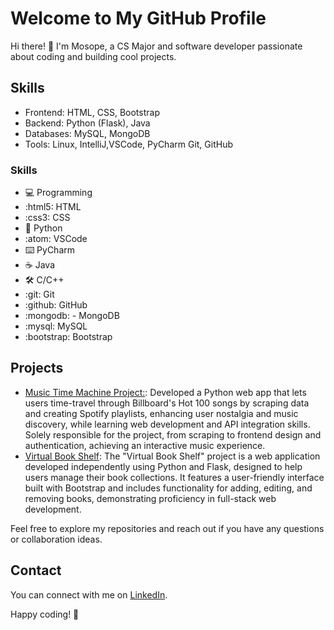 # Welcome to My GitHub Profile

Hi there! 👋 I'm Mosope, a CS Major and software developer passionate about coding and building cool projects.

## Skills

- Frontend: HTML, CSS, Bootstrap
- Backend: Python (Flask), Java
- Databases: MySQL, MongoDB
- Tools: Linux, IntelliJ,VSCode, PyCharm Git, GitHub

### Skills
- :computer: Programming
- :html5: HTML
- :css3: CSS
- :snake: Python
- :atom: VSCode
- :keyboard: PyCharm
- :coffee: Java
- :hammer_and_wrench: C/C++
- :git: Git
- :github: GitHub
- :mongodb: - MongoDB
- :mysql: MySQL
- :bootstrap: Bootstrap

## Projects

- [Music Time Machine Project:](https://github.com/MAdebawojo/Music-Time-Machine):  Developed a Python web app that lets users time-travel through Billboard's Hot 100 songs by scraping data and creating Spotify playlists, enhancing user nostalgia and music discovery, while learning web development and API integration skills. Solely responsible for the project, from scraping to frontend design and authentication, achieving an interactive music experience.
- [Virtual Book Shelf](https://github.com/MAdebawojo/VirtualBookShelf): The "Virtual Book Shelf" project is a web application developed independently using Python and Flask, designed to help users manage their book collections. It features a user-friendly interface built with Bootstrap and includes functionality for adding, editing, and removing books, demonstrating proficiency in full-stack web development.



Feel free to explore my repositories and reach out if you have any questions or collaboration ideas.

## Contact

You can connect with me on [LinkedIn](https://www.linkedin.com/in/adebawojomosope01/).

Happy coding! 🚀
